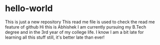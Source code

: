 # hello-world
This is just a new repository
This read me file is used to check the read me feature of github
Hi this is Abhishek
I am currently pursuing my B.Tech degree and in the 3rd year of my college life.
I know I am a bit late for learning all this stuff still, it's better late than ever!
